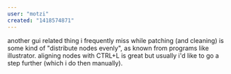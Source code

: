 ```yaml
---
user: "motzi"
created: "1418574871"
---
```


another gui related thing i frequently miss while patching (and cleaning) is some kind of "distribute nodes evenly", as known from programs like illustrator. aligning nodes with CTRL+L is great but usually i'd like to go a step further (which i do then manually).
